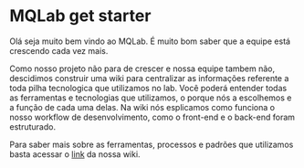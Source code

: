 # MQLab get starter

Olá seja muito bem vindo ao MQLab. É muito bom saber que a equipe está crescendo cada vez mais.

Como nosso projeto não para de crescer e nossa equipe tambem não, descidimos construir uma wiki para centralizar as informações referente a toda pilha tecnologica que utilizamos no lab. Você poderá entender todas as ferramentas e tecnologias que utilizamos, o porque nós a escolhemos e a função de cada uma delas. Na wiki nós esplicamos como funciona o nosso workflow de desenvolvimento, como o front-end e o back-end foram estruturado.

Para saber mais sobre as ferramentas, processos e padrões que utilizamos basta acessar o [link](https://github.com/MastermaqLab/getstarter/wiki) da nossa wiki.
